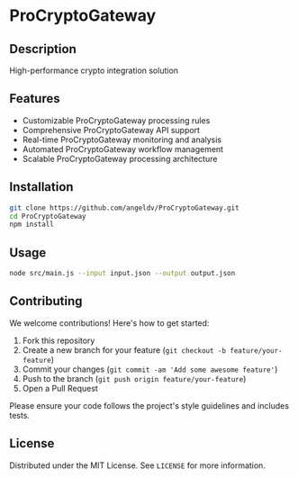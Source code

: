 # ProCryptoGateway

## Description

High-performance crypto integration solution

## Features

- Customizable ProCryptoGateway processing rules
- Comprehensive ProCryptoGateway API support
- Real-time ProCryptoGateway monitoring and analysis
- Automated ProCryptoGateway workflow management
- Scalable ProCryptoGateway processing architecture
## Installation

```bash
git clone https://github.com/angeldv/ProCryptoGateway.git
cd ProCryptoGateway
npm install
```

## Usage

```bash
node src/main.js --input input.json --output output.json
```

## Contributing

We welcome contributions! Here's how to get started:

1. Fork this repository
2. Create a new branch for your feature (`git checkout -b feature/your-feature`)
3. Commit your changes (`git commit -am 'Add some awesome feature'`)
4. Push to the branch (`git push origin feature/your-feature`)
5. Open a Pull Request

Please ensure your code follows the project's style guidelines and includes tests.

## License

Distributed under the MIT License. See `LICENSE` for more information.
